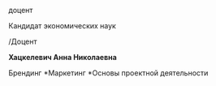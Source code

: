 доцент

Кандидат экономических наук

/Доцент

**Хацкелевич Анна Николаевна**

Брендинг
	*Маркетинг
	*Основы проектной деятельности